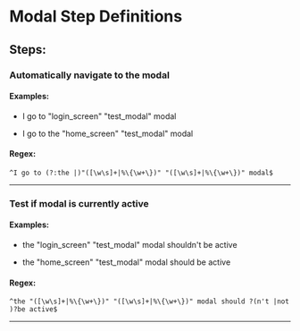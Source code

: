 # Modal Step Definitions

## Steps: 

### Automatically navigate to the modal
 
#### Examples: 

*  I go to "login_screen" "test_modal" modal

*  I go to the "home_screen" "test_modal" modal


#### Regex: 

 ```
^I go to (?:the |)"([\w\s]+|%\{\w+\})" "([\w\s]+|%\{\w+\})" modal$
```

----

### Test if modal is currently active
 
#### Examples: 

*  the "login_screen" "test_modal" modal shouldn't be active

*  the "home_screen" "test_modal" modal should be active


#### Regex: 

 ```
^the "([\w\s]+|%\{\w+\})" "([\w\s]+|%\{\w+\})" modal should ?(n't |not )?be active$
```

----


